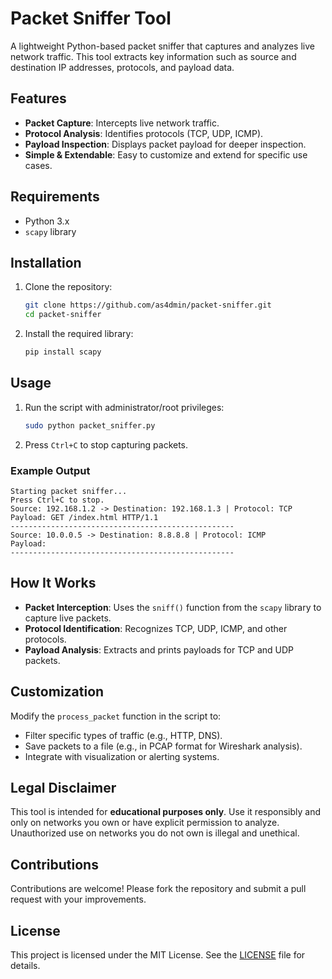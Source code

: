 
# Packet Sniffer Tool

A lightweight Python-based packet sniffer that captures and analyzes live network traffic. This tool extracts key information such as source and destination IP addresses, protocols, and payload data.

## Features
- **Packet Capture**: Intercepts live network traffic.
- **Protocol Analysis**: Identifies protocols (TCP, UDP, ICMP).
- **Payload Inspection**: Displays packet payload for deeper inspection.
- **Simple & Extendable**: Easy to customize and extend for specific use cases.

## Requirements
- Python 3.x
- `scapy` library

## Installation
1. Clone the repository:
   ```bash
   git clone https://github.com/as4dmin/packet-sniffer.git
   cd packet-sniffer
   ```
2. Install the required library:
   ```bash
   pip install scapy
   ```

## Usage
1. Run the script with administrator/root privileges:
   ```bash
   sudo python packet_sniffer.py
   ```
2. Press `Ctrl+C` to stop capturing packets.

### Example Output
```plaintext
Starting packet sniffer...
Press Ctrl+C to stop.
Source: 192.168.1.2 -> Destination: 192.168.1.3 | Protocol: TCP
Payload: GET /index.html HTTP/1.1
--------------------------------------------------
Source: 10.0.0.5 -> Destination: 8.8.8.8 | Protocol: ICMP
Payload: 
--------------------------------------------------
```

## How It Works
- **Packet Interception**: Uses the `sniff()` function from the `scapy` library to capture live packets.
- **Protocol Identification**: Recognizes TCP, UDP, ICMP, and other protocols.
- **Payload Analysis**: Extracts and prints payloads for TCP and UDP packets.

## Customization
Modify the `process_packet` function in the script to:
- Filter specific types of traffic (e.g., HTTP, DNS).
- Save packets to a file (e.g., in PCAP format for Wireshark analysis).
- Integrate with visualization or alerting systems.

## Legal Disclaimer
This tool is intended for **educational purposes only**. Use it responsibly and only on networks you own or have explicit permission to analyze. Unauthorized use on networks you do not own is illegal and unethical.

## Contributions
Contributions are welcome! Please fork the repository and submit a pull request with your improvements.

## License
This project is licensed under the MIT License. See the [LICENSE](LICENSE) file for details.

